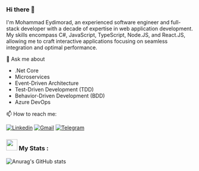 ### Hi there 👋

I'm Mohammad Eydimorad, an experienced software engineer and full-stack developer with a decade of expertise in web application development. 
My skills encompass C#, JavaScript, TypeScript, Node.JS, and React.JS, allowing me to craft interactive applications focusing on seamless integration and optimal performance. 

💬 Ask me about
- .Net Core
- Microservices
- Event-Driven Architecture
- Test-Driven Development (TDD)
- Behavior-Driven Development (BDD)
- Azure DevOps
  
📫 How to reach me:

[![Linkedin](https://img.shields.io/badge/LinkedIn-0A66C2?logo=Linkedin&logoColor=white&style=for-the-badge)](https://www.linkedin.com/in/eydimorad)
[![Gmail](https://img.shields.io/badge/Gmail-EA4335?logo=Gmail&logoColor=white&style=for-the-badge)](mailto:m.eidimorad@gmail.com)
[![Telegram](https://img.shields.io/badge/Telegram-229ED9?logo=Telegram&logoColor=white&style=for-the-badge)](https://t.me/mdev2023)

### <img src="https://media.giphy.com/media/WUlplcMpOCEmTGBtBW/giphy.gif" width="30"> My Stats :
![Anurag's GitHub stats](https://github-readme-stats.vercel.app/api?username=mohammad-eydimorad&show_icons=true&theme=onedark)


<!--
**mohammad-eydimorad/mohammad-eydimorad** is a ✨ _special_ ✨ repository because its `README.md` (this file) appears on your GitHub profile.

Here are some ideas to get you started:

- 🔭 I’m currently working on ...
- 🌱 I’m currently learning ...
- 👯 I’m looking to collaborate on ...
- 🤔 I’m looking for help with ...
- 💬 Ask me about ...
- 📫 How to reach me: ...
- 😄 Pronouns: ...
- ⚡ Fun fact: ...
-->
